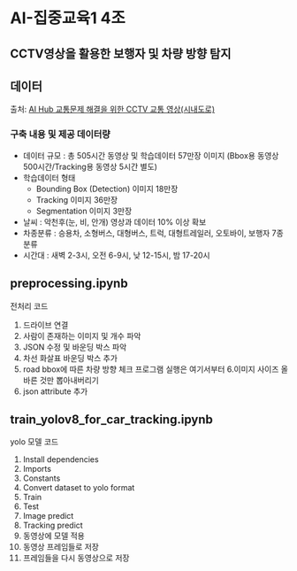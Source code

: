 # AI-집중교육1 4조
## CCTV영상을 활용한 보행자 및 차량 방향 탐지

## 데이터
출처: [AI Hub 교통문제 해결을 위한 CCTV 교통 영상(시내도로)](https://www.aihub.or.kr/aihubdata/data/view.do?currMenu=115&topMenu=100&aihubDataSe=realm&dataSetSn=165)

### 구축 내용 및 제공 데이터량
* 데이터 규모 : 총 505시간 동영상 및 학습데이터 57만장 이미지 (Bbox용 동영상 500시간/Tracking용 동영상 5시간 별도)
* 학습데이터 형태
  - Bounding Box (Detection) 이미지 18만장
  - Tracking 이미지 36만장
  - Segmentation 이미지 3만장
* 날씨 : 악천후(눈, 비, 안개) 영상과 데이터 10% 이상 확보
* 차종분류 : 승용차, 소형버스, 대형버스, 트럭, 대형트레일러, 오토바이, 보행자 7종 분류
* 시간대 : 새벽 2-3시, 오전 6-9시, 낮 12-15시, 밤 17-20시


## preprocessing.ipynb
전처리 코드
1. 드라이브 연결
2. 사람이 존재하는 이미지 및 개수 파악
3. JSON 수정 및 바운딩 박스 파악
4. 차선 화살표 바운딩 박스 추가
5. road bbox에 따른 차량 방향 체크 프로그램 실행은 여기서부터
6.이미지 사이즈 올바른 것만 뽑아내버리기
7. json attribute 추가



## train_yolov8_for_car_tracking.ipynb
yolo 모델 코드
1. Install dependencies
2. Imports
3. Constants
4. Convert dataset to yolo format
5. Train
6. Test
7. Image predict
8. Tracking predict
9. 동영상에 모델 적용
10. 동영상 프레임들로 저장
11. 프레임들을 다시 동영상으로 저장
